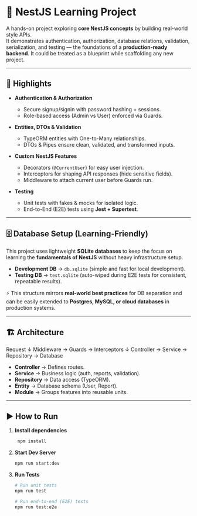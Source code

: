 # 🚀 NestJS Learning Project

A hands-on project exploring **core NestJS concepts** by building real-world style APIs.  
It demonstrates authentication, authorization, database relations, validation, serialization, and testing — the foundations of a **production-ready backend**.
It could be treated as a blueprint while scaffolding any new project. 

---

## 📌 Highlights

- **Authentication & Authorization**
  - Secure signup/signin with password hashing + sessions.
  - Role-based access (Admin vs User) enforced via Guards.

- **Entities, DTOs & Validation**
  - TypeORM entities with One-to-Many relationships.
  - DTOs & Pipes ensure clean, validated, and transformed inputs.

- **Custom NestJS Features**
  - Decorators (`@CurrentUser`) for easy user injection.
  - Interceptors for shaping API responses (hide sensitive fields).
  - Middleware to attach current user before Guards run.

- **Testing**
  - Unit tests with fakes & mocks for isolated logic.
  - End-to-End (E2E) tests using **Jest + Supertest**.

---

## 🗄️ Database Setup (Learning-Friendly)

This project uses lightweight **SQLite databases** to keep the focus on learning the **fundamentals of NestJS** without heavy infrastructure setup.

- **Development DB** → `db.sqlite` (simple and fast for local development).  
- **Testing DB** → `test.sqlite` (auto-wiped during E2E tests for consistent, repeatable results).  

⚡ This structure mirrors **real-world best practices** for DB separation and can be easily extended to **Postgres, MySQL, or cloud databases** in production systems.

---

## 🏗️ Architecture

Request
↓
Middleware → Guards → Interceptors
↓
Controller → Service → Repository → Database



- **Controller** → Defines routes.  
- **Service** → Business logic (auth, reports, validation).  
- **Repository** → Data access (TypeORM).  
- **Entity** → Database schema (User, Report).  
- **Module** → Groups features into reusable units.  

---

## ▶️ How to Run

1. **Install dependencies**
   ```bash
    npm install

2. **Start Dev Server**

    ```bash 
    npm run start:dev

3. **Run Tests**
   ```bash
   # Run unit tests
   npm run test

   # Run end-to-end (E2E) tests
   npm run test:e2e

